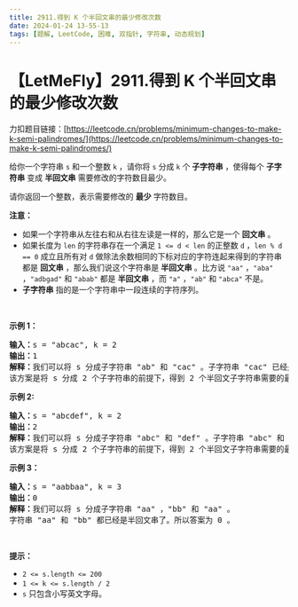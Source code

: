 ```yaml
---
title: 2911.得到 K 个半回文串的最少修改次数
date: 2024-01-24 13-55-13
tags: [题解, LeetCode, 困难, 双指针, 字符串, 动态规划]
---
```


# 【LetMeFly】2911.得到 K 个半回文串的最少修改次数

力扣题目链接：[https://leetcode.cn/problems/minimum-changes-to-make-k-semi-palindromes/](https://leetcode.cn/problems/minimum-changes-to-make-k-semi-palindromes/)

<p>给你一个字符串&nbsp;<code>s</code>&nbsp;和一个整数&nbsp;<code>k</code>&nbsp;，请你将&nbsp;<code>s</code> 分成&nbsp;<code>k</code>&nbsp;个<strong>&nbsp;子字符串</strong>&nbsp;，使得每个 <strong>子字符串</strong>&nbsp;变成&nbsp;<strong>半回文串</strong>&nbsp;需要修改的字符数目最少。</p>

<p>请你返回一个整数，表示需要修改的 <strong>最少</strong>&nbsp;字符数目。</p>

<p><strong>注意：</strong></p>

<ul>
	<li>如果一个字符串从左往右和从右往左读是一样的，那么它是一个 <strong>回文串</strong>&nbsp;。</li>
	<li>如果长度为 <code>len</code>&nbsp;的字符串存在一个满足&nbsp;<code>1 &lt;= d &lt; len</code>&nbsp;的正整数&nbsp;<code>d</code>&nbsp;，<code>len % d == 0</code>&nbsp;成立且所有对 <code>d</code>&nbsp;做除法余数相同的下标对应的字符连起来得到的字符串都是 <strong>回文串</strong>&nbsp;，那么我们说这个字符串是 <strong>半回文串</strong>&nbsp;。比方说&nbsp;<code>"aa"</code>&nbsp;，<code>"aba"</code> ，<code>"adbgad"</code>&nbsp;和&nbsp;<code>"abab"</code>&nbsp;都是 <strong>半回文串</strong>&nbsp;，而&nbsp;<code>"a"</code>&nbsp;，<code>"ab"</code>&nbsp;和&nbsp;<code>"abca"</code>&nbsp;不是。</li>
	<li><strong>子字符串</strong>&nbsp;指的是一个字符串中一段连续的字符序列。</li>
</ul>

<p>&nbsp;</p>

<p><strong class="example">示例 1：</strong></p>

<pre>
<b>输入：</b>s = "abcac", k = 2
<b>输出：</b>1
<b>解释：</b>我们可以将 s 分成子字符串 "ab" 和 "cac" 。子字符串 "cac" 已经是半回文串。如果我们将 "ab" 变成 "aa" ，它也会变成一个 d = 1 的半回文串。
该方案是将 s 分成 2 个子字符串的前提下，得到 2 个半回文子字符串需要的最少修改次数。所以答案为 1 。</pre>

<p><strong class="example">示例 2:</strong></p>

<pre>
<b>输入：</b>s = "abcdef", k = 2
<b>输出：</b>2
<b>解释：</b>我们可以将 s 分成子字符串 "abc" 和 "def" 。子字符串 "abc" 和 "def" 都需要修改一个字符得到半回文串，所以我们总共需要 2 次字符修改使所有子字符串变成半回文串。
该方案是将 s 分成 2 个子字符串的前提下，得到 2 个半回文子字符串需要的最少修改次数。所以答案为 2 。</pre>

<p><strong class="example">示例 3：</strong></p>

<pre>
<b>输入：</b>s = "aabbaa", k = 3
<b>输出：</b>0
<b>解释：</b>我们可以将 s 分成子字符串 "aa" ，"bb" 和 "aa" 。
字符串 "aa" 和 "bb" 都已经是半回文串了。所以答案为 0 。
</pre>

<p>&nbsp;</p>

<p><strong>提示：</strong></p>

<ul>
	<li><code>2 &lt;= s.length &lt;= 200</code></li>
	<li><code>1 &lt;= k &lt;= s.length / 2</code></li>
	<li><code>s</code>&nbsp;只包含小写英文字母。</li>
</ul>


    